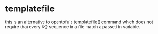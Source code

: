 # templatefile

this is an alternative to opentofu's templatefile() command which does not require that every ${} sequence in a file match a passed in variable.

